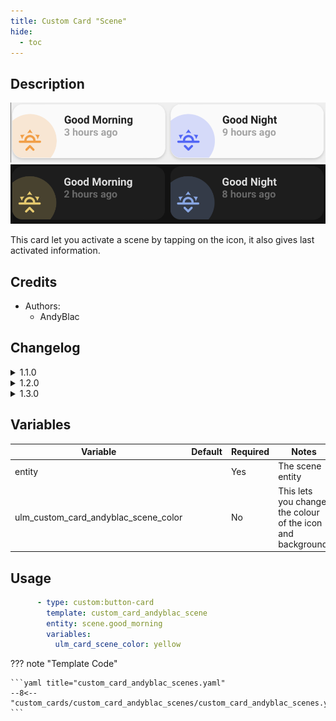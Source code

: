 ```yaml
---
title: Custom Card "Scene"
hide:
  - toc
---
```

<!-- markdownlint-disable MD046 -->

## Description

![example-image-light](../../assets/img/custom_card_andyblac_scene/custom_card_andyblac_scene_light.png)
![example-image-dark](../../assets/img/custom_card_andyblac_scene/custom_card_andyblac_scene_dark.png)

This card let you activate a scene by tapping on the icon, it also gives last activated information.

## Credits

- Authors:
    - AndyBlac

## Changelog

<details>
<summary>1.1.0</summary>
Initial release
</details>
<details>
<summary>1.2.0</summary>
Add ability to have actions on the icon and the card.
</details>
<details>
<summary>1.3.0</summary>
Fix card info text layout, and add unavailable indicator.
</details>

## Variables

| Variable | Default | Required         | Notes             |
|----------|---------|------------------|-------------------|
| entity   |         | Yes              | The scene entity  |
| ulm_custom_card_andyblac_scene_color |  | No | This lets you change the colour of the icon and background. |

## Usage

```yaml
      - type: custom:button-card
        template: custom_card_andyblac_scene
        entity: scene.good_morning
        variables:
          ulm_card_scene_color: yellow
```

??? note "Template Code"

    ```yaml title="custom_card_andyblac_scenes.yaml"
    --8<-- "custom_cards/custom_card_andyblac_scenes/custom_card_andyblac_scenes.yaml"
    ```
